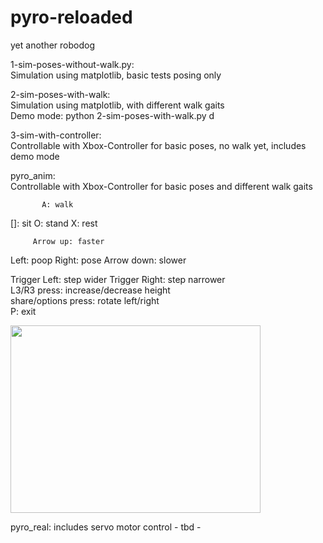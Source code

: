 # pyro-reloaded
yet another robodog

1-sim-poses-without-walk.py:    
Simulation using matplotlib, basic tests posing only

2-sim-poses-with-walk:  
Simulation using matplotlib, with different walk gaits  
Demo mode: python 2-sim-poses-with-walk.py d  

3-sim-with-controller:  
Controllable with Xbox-Controller for basic poses, no walk yet, includes demo mode

pyro_anim:  
Controllable with Xbox-Controller for basic poses and different walk gaits

           A: walk
[]: sit              O: stand
           X: rest

         Arrow up: faster
Left: poop         Right: pose
       Arrow  down: slower

Trigger Left: step wider  Trigger Right: step narrower  
L3/R3 press: increase/decrease height  
share/options press: rotate left/right  
P: exit  

<img src="pyro.gif" width="400" height="300" />

pyro_real:
includes servo motor control - tbd -
